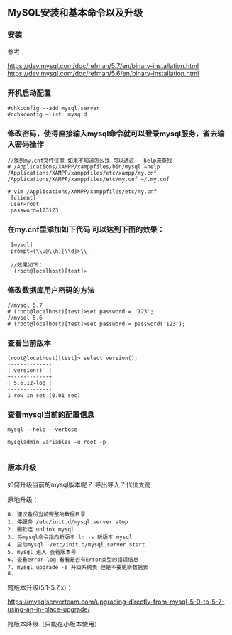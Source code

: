 ## MySQL安装和基本命令以及升级
### 安装
参考：

https://dev.mysql.com/doc/refman/5.7/en/binary-installation.html
https://dev.mysql.com/doc/refman/5.6/en/binary-installation.html

### 开机启动配置
```
#chkconfig --add mysql.server
#cchkconfig —list  mysqld

```
### 修改密码，使得直接输入mysql命令就可以登录mysql服务，省去输入密码操作
```
//找到my.cnf文件位置 如果不知道怎么找 可以通过 --help来查找
# /Applications/XAMPP/xamppfiles/bin/mysql —help
/Applications/XAMPP/xamppfiles/etc/xampp/my.cnf /Applications/XAMPP/xamppfiles/etc/my.cnf ~/.my.cnf

# vim /Applications/XAMPP/xamppfiles/etc/my.cnf
 [client]
 user=root
 password=123123
```

### 在my.cnf里添加如下代码 可以达到下面的效果：
```
 [mysql]
 prompt=(\\u@\\h)[\\d]>\\_
 
 //效果如下：
  (root@localhost)[test]>
```

### 修改数据库用户密码的方法
```
//mysql 5.7
# (root@localhost)[test]>set password = '123';
//mysql 5.6
# (root@localhost)[test]>set password = password('123');
```

### 查看当前版本
```
(root@localhost)[test]> select version();
+------------+
| version()  |
+------------+
| 5.6.12-log |
+------------+
1 row in set (0.01 sec)
```

### 查看mysql当前的配置信息
```
mysql --help --verbose

mysqladmin variables -u root -p


```


### 版本升级
如何升级当前的mysql版本呢？
导出导入？代价太高

原地升级：

```
0. 建议备份当前完整的数据目录
1. 停服务 /etc/init.d/mysql.server stop
2. 删软连 unlink mysql
3. 将mysql命令指向新版本 ln -s 新版本 mysql
4. 启动mysql  /etc/init.d/mysql.server start
5. mysql 进入 查看版本号
6. 查看error.log 看看是否有Error类型的错误信息
7. mysql_upgrade -s 升级系统表 但是不要更新数据表
8. 

```

跨版本升级(5.1-5.7.x)：

https://mysqlserverteam.com/upgrading-directly-from-mysql-5-0-to-5-7-using-an-in-place-upgrade/

跨版本降级（只能在小版本使用）

